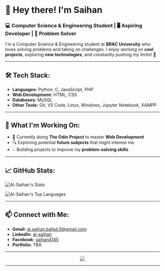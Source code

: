 # 👋 Hey there! I'm Saihan  

### 💻 Computer Science & Engineering Student | 🖥️ Aspiring Developer | 🎯 Problem Solver  

I'm a Computer Science & Engineering student at **BRAC University** who loves solving problems and taking on challenges. I enjoy working on **cool projects**, exploring **new technologies**, and constantly pushing my limits! 🚀  

---

## 🛠️ Tech Stack:
- **Languages:** Python, C, JavaScript, PHP
- **Web Development:** HTML, CSS
- **Databases:** MySQL
- **Other Tools:** Git, VS Code, Linux, Windows, Jupyter Notebook, XAMPP

---

## 📌 What I'm Working On:
- 📖 Currently doing **The Odin Project** to master **Web Development**  
- 🔍 Exploring potential **future subjects** that might interest me  
- 💡 Building projects to improve my **problem-solving skills**  

---

## 📈 GitHub Stats:

![Al-Saihan's Stats](https://github-readme-stats.vercel.app/api?username=Al-Saihan&theme=radical&show_icons=true&hide_border=false&count_private=true)

![Al-Saihan's Top Languages](https://github-readme-stats.vercel.app/api/top-langs/?username=al-saihan&langs_count=8&theme=radical&show_icons=true&hide_border=false)

---

## 📫 Connect with Me:
- **Gmail:** al.saihan.bafsd.5@gmail.com  
- **LinkedIn:** [al-saihan](https://www.linkedin.com/in/al-saihan/)  
- **Facebook:** [saihan4145](https://www.facebook.com/saihan4145/)  
- **Portfolio:** TBA  

---

<p align="center">
  <a href="[https://github.com/Al-Saihan](https://i.imgflip.com/fxil2.jpg)">
    <img src="https://komarev.com/ghpvc/?username=Al-Saihan&color=blue&style=flat)" />
  </a>
</p>

---
